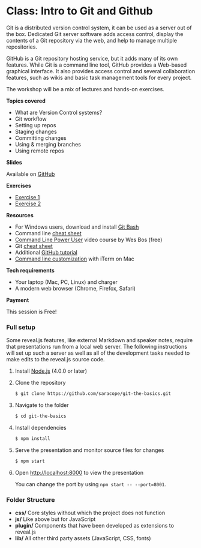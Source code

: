 # Class: Intro to Git and Github

Git is a distributed version control system, it can be used as a server out of the box. Dedicated Git server software adds access control, display the contents of a Git repository via the web, and help to manage multiple repositories. 

GitHub is a Git repository hosting service, but it adds many of its own features. While Git is a command line tool, GitHub provides a Web-based graphical interface. It also provides access control and several collaboration features, such as wikis and basic task management tools for every project.

The workshop will be a mix of lectures and hands-on exercises. 

**Topics covered**

* What are Version Control systems?
* Git workflow
* Setting up repos
* Staging changes
* Committing changes
* Using & merging branches
* Using remote repos 

**Slides**

Available on [GitHub](https://saracope.github.io/git-the-basics/#/)

**Exercises**

* [Exercise 1](https://saracope.github.io/git-the-basics/commit_exercise.html)
* [Exercise 2](https://saracope.github.io/git-the-basics/branch_exercise.html)

**Resources**
* For Windows users, download and install [Git Bash](https://git-scm.com/downloads)
* Command line [cheat sheet](https://www.git-tower.com/blog/command-line-cheat-sheet/)
* [Command Line Power User](https://commandlinepoweruser.com/) video course by Wes Bos (free)
* Git [cheat sheet](https://education.github.com/git-cheat-sheet-education.pdf)
* Additional [GitHub tutorial](https://try.github.io/)
* [Command line customization](http://www.andrewconnell.com/blog/customizing-your-iterm-prompt-on-macos-for-productivity) with iTerm on Mac

**Tech requirements**

* Your laptop (Mac, PC, Linux) and charger
* A modern web browser (Chrome, Firefox, Safari)

**Payment**

This session is Free!

### Full setup

Some reveal.js features, like external Markdown and speaker notes, require that presentations run from a local web server. The following instructions will set up such a server as well as all of the development tasks needed to make edits to the reveal.js source code.

1. Install [Node.js](http://nodejs.org/) (4.0.0 or later)

1. Clone the repository
   ```sh
   $ git clone https://github.com/saracope/git-the-basics.git
   ```

1. Navigate to the folder
   ```sh
   $ cd git-the-basics
   ```

1. Install dependencies
   ```sh
   $ npm install
   ```

1. Serve the presentation and monitor source files for changes
   ```sh
   $ npm start
   ```

1. Open <http://localhost:8000> to view the presentation

   You can change the port by using `npm start -- --port=8001`.

### Folder Structure

- **css/** Core styles without which the project does not function
- **js/** Like above but for JavaScript
- **plugin/** Components that have been developed as extensions to reveal.js
- **lib/** All other third party assets (JavaScript, CSS, fonts)


